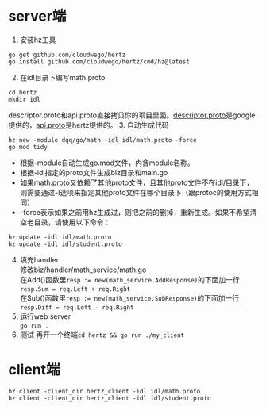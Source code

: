 # server端
1. 安装hz工具
```Shell
go get github.com/cloudwego/hertz
go install github.com/cloudwego/hertz/cmd/hz@latest
```
2. 在idl目录下编写math.proto
```Shell
cd hertz
mkdir idl
```
descriptor.proto和api.proto直接拷贝你的项目里面。[descriptor.proto](https://github.com/protocolbuffers/protobuf/blob/main/src/google/protobuf/descriptor.proto)是google提供的，[api.proto](https://github.com/cloudwego/hertz/blob/develop/cmd/hz/protobuf/api/api.proto)是hertz提供的。
3. 自动生成代码
```Shell
hz new -module dqq/go/math -idl idl/math.proto -force
go mod tidy
```
- 根据-module自动生成go.mod文件，内含module名称。  
- 根据-idl指定的proto文件生成biz目录和main.go
- 如果math.proto又依赖了其他proto文件，且其他proto文件不在idl/目录下，则需要通过-I选项来指定其他proto文件在哪个目录下（跟protoc的使用方式相同） 
- -force表示如果之前用hz生成过，则把之前的删掉，重新生成。如果不希望清空老目录，请使用以下命令：  
```Shell
hz update -idl idl/math.proto
hz update -idl idl/student.proto
```
4. 填充handler  
修改biz/handler/math_service/math.go  
在Add()函数里`resp := new(math_service.AddResponse)`的下面加一行`resp.Sum = req.Left + req.Right`  
在Sub()函数里`resp := new(math_service.SubResponse)`的下面加一行`resp.Diff = req.Left - req.Right`  
5. 运行web server  
`go run .`
6. 测试
再开一个终端`cd hertz && go run ./my_client`

# client端
```Shell
hz client -client_dir hertz_client -idl idl/math.proto
hz client -client_dir hertz_client -idl idl/student.proto
```